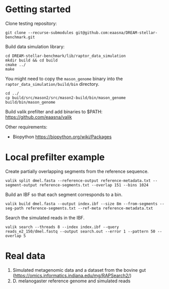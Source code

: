 # Getting started

Clone testing repository:
```
git clone --recurse-submodules git@github.com:eaasna/DREAM-stellar-benchmark.git
```
Build data simulation library:
```
cd DREAM-stellar-benchmark/lib/raptor_data_simulation
mkdir build && cd build
cmake ../
make
```
You might need to copy the `mason_genome` binary into the `raptor_data_simulation/build/bin` directory. 
```
cd ../
cp build/src/mason2/src/mason2-build/bin/mason_genome build/bin/mason_genome
```

Build valik prefilter and add binaries to $PATH:
https://github.com/eaasna/valik

Other requirements:
* Biopython https://biopython.org/wiki/Packages

# Local prefilter example
Create partially overlapping segments from the reference sequence.
```
valik split dmel.fasta --reference-output reference-metadata.txt --segment-output reference-segments.txt --overlap 151 --bins 1024
```
Build an IBF so that each segment corresponds to a bin.
```
valik build dmel.fasta --output index.ibf --size 8m --from-segments --seg-path reference-segments.txt --ref-meta reference-metadata.txt
```
Search the simulated reads in the IBF.
```
valik search --threads 8 --index index.ibf --query reads_e2_150/dmel.fastq --output search.out --error 1 --pattern 50 --overlap 5
```

# Real data
1. Simulated metagenomic data and a dataset from the bovine gut (https://omics.informatics.indiana.edu/mg/RAPSearch2/)
2. D. melanogaster reference genome and simulated reads

